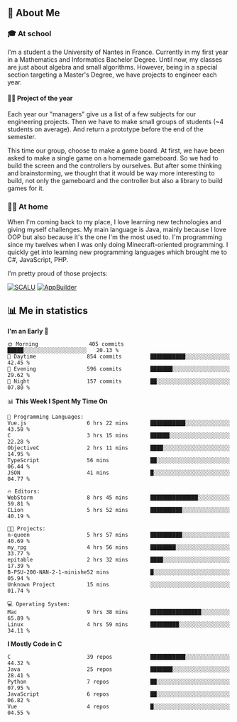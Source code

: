 ## 👀 About Me

### 🎓 At school

I'm a student a the University of Nantes in France. Currently in my first year in a Mathematics and Informatics Bachelor Degree. Until now, my classes are just about algebra and small algorithms. However, being in a special section targeting a Master's Degree, we have projects to engineer each year. 

#### 🔧🔬 Project of the year

Each year our "managers" give us a list of a few subjects for our engineering projects. Then we have to make small groups of students (~4 students on average). And return a prototype before the end of the semester.

This time our group, choose to make a game board. At first, we have been asked to make a single game on a homemade gameboard. So we had to build the screen and the controllers by ourselves. 
But after some thinking and brainstorming, we thought that it would be way more interesting to build, not only the gameboard and the controller but also a library to build games for it.

### 👨‍💻 At home

When I'm coming back to my place, I love learning new technologies and giving myself challenges. My main language is Java, mainly because I love OOP but also because it's the one I'm the most used to. I'm programming since my twelves when I was only doing Minecraft-oriented programming.  I quickly get into learning new programming languages which brought me to C#, JavaScript, PHP. 

I'm pretty proud of those projects:

[![SCALU](https://github-readme-stats.vercel.app/api/pin?username=renardfute&repo=SCALU)](https://github.com/renardfute/scalu)
[![AppBuilder](https://github-readme-stats.vercel.app/api/pin?username=pulsedev2&repo=AppBuilder)](https://github.com/pulsedev2/AppBuilder)

## 📊 Me in statistics
<!--START_SECTION:waka-->
**I'm an Early 🐤** 

```text
🌞 Morning                405 commits         █████░░░░░░░░░░░░░░░░░░░░   20.13 % 
🌆 Daytime                854 commits         ███████████░░░░░░░░░░░░░░   42.45 % 
🌃 Evening                596 commits         ███████░░░░░░░░░░░░░░░░░░   29.62 % 
🌙 Night                  157 commits         ██░░░░░░░░░░░░░░░░░░░░░░░   07.80 % 
```


📊 **This Week I Spent My Time On** 

```text
💬 Programming Languages: 
Vue.js                   6 hrs 22 mins       ███████████░░░░░░░░░░░░░░   43.58 % 
C                        3 hrs 15 mins       ██████░░░░░░░░░░░░░░░░░░░   22.28 % 
ObjectiveC               2 hrs 11 mins       ████░░░░░░░░░░░░░░░░░░░░░   14.95 % 
TypeScript               56 mins             ██░░░░░░░░░░░░░░░░░░░░░░░   06.44 % 
JSON                     41 mins             █░░░░░░░░░░░░░░░░░░░░░░░░   04.77 % 

🔥 Editors: 
WebStorm                 8 hrs 45 mins       ███████████████░░░░░░░░░░   59.81 % 
CLion                    5 hrs 52 mins       ██████████░░░░░░░░░░░░░░░   40.19 % 

🐱‍💻 Projects: 
n-queen                  5 hrs 57 mins       ██████████░░░░░░░░░░░░░░░   40.69 % 
my_rpg                   4 hrs 56 mins       ████████░░░░░░░░░░░░░░░░░   33.77 % 
epitable                 2 hrs 32 mins       ████░░░░░░░░░░░░░░░░░░░░░   17.39 % 
B-PSU-200-NAN-2-1-minishe52 mins             █░░░░░░░░░░░░░░░░░░░░░░░░   05.94 % 
Unknown Project          15 mins             ░░░░░░░░░░░░░░░░░░░░░░░░░   01.74 % 

💻 Operating System: 
Mac                      9 hrs 38 mins       ████████████████░░░░░░░░░   65.89 % 
Linux                    4 hrs 59 mins       █████████░░░░░░░░░░░░░░░░   34.11 % 
```

**I Mostly Code in C** 

```text
C                        39 repos            ███████████░░░░░░░░░░░░░░   44.32 % 
Java                     25 repos            ███████░░░░░░░░░░░░░░░░░░   28.41 % 
Python                   7 repos             ██░░░░░░░░░░░░░░░░░░░░░░░   07.95 % 
JavaScript               6 repos             ██░░░░░░░░░░░░░░░░░░░░░░░   06.82 % 
Vue                      4 repos             █░░░░░░░░░░░░░░░░░░░░░░░░   04.55 % 
```




<!--END_SECTION:waka-->
